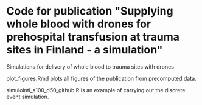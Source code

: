 # Code for publication "Supplying whole blood with drones for prehospital transfusion at trauma sites in Finland - a simulation"

Simulations for delivery of whole blood to trauma sites with drones

plot_figures.Rmd plots all figures of the publication from precomputed data.

simulointi_s100_d50_github.R is an example of carrying out the discrete event simulation.
